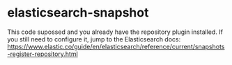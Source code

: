 # elasticsearch-snapshot

This code supossed and you already have the repository plugin installed. If you still need to configure it, jump to the Elasticsearch docs: https://www.elastic.co/guide/en/elasticsearch/reference/current/snapshots-register-repository.html
